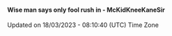 #### Wise man says only fool rush in - McKidKneeKaneSir
Updated on 18/03/2023 - 08:10:40 (UTC) Time Zone
